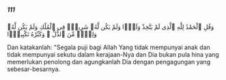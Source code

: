 ##### 111

<span class="ayah">وَقُلِ ٱلْحَمْدُ لِلَّهِ ٱلَّذِى لَمْ يَتَّخِذْ وَلَدًۭا وَلَمْ يَكُن لَّهُۥ شَرِيكٌۭ فِى ٱلْمُلْكِ وَلَمْ يَكُن لَّهُۥ وَلِىٌّۭ مِّنَ ٱلذُّلِّ ۖ وَكَبِّرْهُ تَكْبِيرًۢا</span>

<span class="ayah_translation">Dan katakanlah: "Segala puji bagi Allah Yang tidak mempunyai anak dan tidak mempunyai sekutu dalam kerajaan-Nya dan Dia bukan pula hina yang memerlukan penolong dan agungkanlah Dia dengan pengagungan yang sebesar-besarnya.</span>
